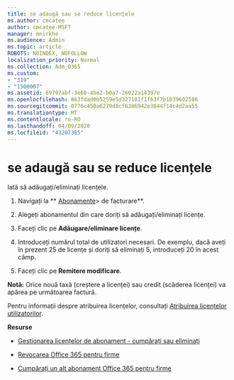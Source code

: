 ```yaml
---
title: se adaugă sau se reduce licențele
ms.author: cmcatee
author: cmcatee-MSFT
manager: mnirkhe
ms.audience: Admin
ms.topic: article
ROBOTS: NOINDEX, NOFOLLOW
localization_priority: Normal
ms.collection: Adm_O365
ms.custom:
- "319"
- "1500007"
ms.assetid: 69797abf-3e60-4be2-b0a7-26022a14397e
ms.openlocfilehash: 863fdad0b5259e5d327181f1fb3f7b1039602586
ms.sourcegitcommit: 0776c450a6279d8cf6386942e3844f14c4d2aa55
ms.translationtype: MT
ms.contentlocale: ro-RO
ms.lasthandoff: 04/09/2020
ms.locfileid: "43207385"
---
```

# <a name="how-to-add-or-reduce-licenses"></a>se adaugă sau se reduce licențele

Iată să adăugați/eliminați licențele.
  
1. Navigați la ** [Abonamente](https://portal.office.com/adminportal/home#/subscriptions)> de facturare**.

2. Alegeți abonamentul din care doriți să adăugați/eliminați licențe.

3. Faceți clic pe **Adăugare/eliminare licențe**.

4. Introduceți numărul total de utilizatori necesari. De exemplu, dacă aveți în prezent 25 de licențe și doriți să eliminați 5, introduceți 20 în acest câmp.

5. Faceți clic pe **Remitere modificare**.

**Notă:** Orice nouă taxă (creștere a licenței) sau credit (scăderea licenței) va apărea pe următoarea factură.

Pentru informații despre atribuirea licențelor, consultați [Atribuirea licențelor utilizatorilor](https://docs.microsoft.com/microsoft-365/admin/manage/assign-licenses-to-users).

 **Resurse**
  
- [Gestionarea licențelor de abonament - cumpărați sau eliminați](https://docs.microsoft.com/en-us/microsoft-365/commerce/licenses/buy-licenses)

- [Revocarea Office 365 pentru firme](https://support.office.com/article/Cancel-Office-365-for-business-b1bc0bef-4608-4601-813a-cdd9f746709a)

- [Cumpărați un alt abonament Office 365 pentru firme](https://support.office.com/article/Buy-another-Office-365-for-business-subscription-fab3b86c-3359-4042-8692-5d4dc7550b7c)
